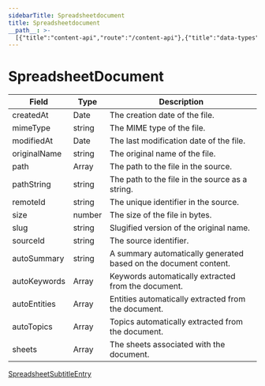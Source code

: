 ```yaml
---
sidebarTitle: Spreadsheetdocument
title: Spreadsheetdocument
__path__: >-
  [{"title":"content-api","route":"/content-api"},{"title":"data-types","route":"/content-api/data-types"},{"title":"Spreadsheetdocument","route":"/content-api/data-types/spreadsheetdocument"}]
---
```


# SpreadsheetDocument

| Field | Type | Description |
| --- | --- | --- |
| createdAt | Date | The creation date of the file. |
| mimeType | string | The MIME type of the file. |
| modifiedAt | Date | The last modification date of the file. |
| originalName | string | The original name of the file. |
| path | Array<string> | The path to the file in the source. |
| pathString | string | The path to the file in the source as a string. |
| remoteId | string | The unique identifier in the source. |
| size | number | The size of the file in bytes. |
| slug | string | Slugified version of the original name. |
| sourceId | string | The source identifier. |
| autoSummary | string | A summary automatically generated based on the document content. |
| autoKeywords | Array<string> | Keywords automatically extracted from the document. |
| autoEntities | Array<string> | Entities automatically extracted from the document. |
| autoTopics | Array<string> | Topics automatically extracted from the document. |
| sheets | Array<Spreadsheet> | The sheets associated with the document. |

[Spreadsheet](/content-api/data-types/spreadsheet "Spreadsheet")[SubtitleEntry](/content-api/data-types/subtitleentry "SubtitleEntry")